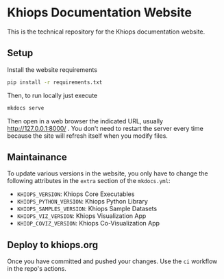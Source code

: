 # Khiops Documentation Website
This is the technical repository for the Khiops documentation website.

## Setup
Install the website requirements

```bash
pip install -r requirements.txt
```

Then, to run locally just execute

```bash
mkdocs serve
```

Then open in a web browser the indicated URL, usually http://127.0.0.1:8000/ . You don't need to
restart the server every time because the site will refresh itself when you modify files.


## Maintainance
To update various versions in the website, you only have to change the following attributes in the
`extra` section of the `mkdocs.yml`:
- `KHIOPS_VERSION`: Khiops Core Executables
- `KHIOPS_PYTHON_VERSION`: Khiops Python Library
- `KHIOPS_SAMPLES_VERSION`: Khiops Sample Datasets
- `KHIOPS_VIZ_VERSION`: Khiops Visualization App
- `KHIOP_COVIZ_VERSION`: Khiops Co-Visualization App


## Deploy to khiops.org
Once you have committed and pushed your changes. Use the `ci` workflow in the repo's actions.
